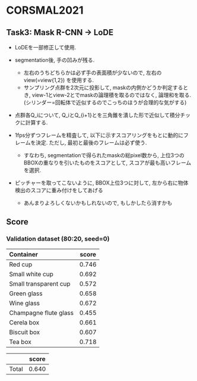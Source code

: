# CORSMAL2021

## Task3: Mask R-CNN → LoDE

* LoDEを一部修正して使用.

* segmentation後, 手の凹みが残る.
  + 左右のうちどちらかは必ず手の表面積が少ないので, 左右のview(=view{1,2}) を使用する.
  + サンプリング点群を2次元に投影して, maskの内側かどうか判定するとき, view-1とview-2とでmaskの論理積を取るのではなく, 論理和を取る. (シリンダー=回転体で近似するのでこっちのほうが合理的な気がする)

* 点群各Q_iについて, Q_iとQ_{i+1}とを三角錐を潰した形で近似して積分チックに計算する.

* 1fps分ずつフレームを精査して, 以下に示すスコアリングをもとに動的にフレームを決定. ただし, 最初と最後のフレームは必ず使う.
  + すなわち, segmentationで得られたmaskの総pixel数から, 上位3つのBBOXの重なりを引いたものをスコアとして, スコアが最も高いフレームを選択.

* ピッチャーを取ってこないように, BBOX上位3つに対して, 左から右に物体検出のスコアに重み付けをしてあげる
  + あんまりよろしくないかもしれないので, もしかしたら消すかも


## Score

### Validation dataset (80:20, seed=0)

| Container | score | 
| :--- | :---: | 
| Red cup | 0.746 | 
| Small white cup | 0.692 | 
| Small transparent cup | 0.572 | 
| Green glass | 0.658 | 
| Wine glass | 0.672 | 
| Champagne flute glass | 0.455 | 
| Cerela box | 0.661 | 
| Biscuit box | 0.607 | 
| Tea box | 0.718 | 


|  | score | 
| :--- | :---: | 
| Total | 0.640 |

